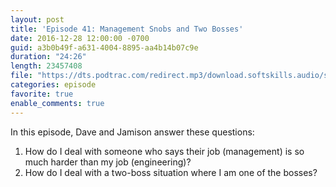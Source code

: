 ```yaml
---
layout: post
title: 'Episode 41: Management Snobs and Two Bosses'
date: 2016-12-28 12:00:00 -0700
guid: a3b0b49f-a631-4004-8895-aa4b14b07c9e
duration: "24:26"
length: 23457408
file: "https://dts.podtrac.com/redirect.mp3/download.softskills.audio/sse-041.mp3"
categories: episode
favorite: true
enable_comments: true
---
```


In this episode, Dave and Jamison answer these questions:

1. How do I deal with someone who says their job (management) is so much harder than my job (engineering)?
2. How do I deal with a two-boss situation where I am one of the bosses?
